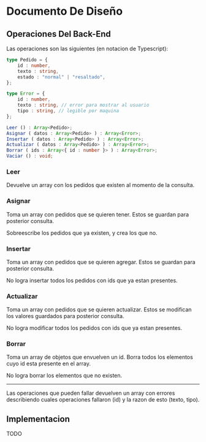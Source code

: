 # Documento De Diseño

## Operaciones Del Back-End

Las operaciones son las siguientes (en notacion de Typescript):

```typescript
type Pedido = {
	id : number,
	texto : string,
	estado : "normal" | "resaltado",
};

type Error = {
	id : number,
	texto : string, // error para mostrar al usuario
	tipo : string, // legible por maquina
};

Leer () : Array<Pedido>;
Asignar ( datos : Array<Pedido> ) : Array<Error>;
Insertar ( datos : Array<Pedido> ) : Array<Error>;
Actualizar ( datos : Array<Pedido> ) : Array<Error>;
Borrar ( ids : Array<{ id : number }> ) : Array<Error>;
Vaciar () : void;
```

### Leer
Devuelve un array con los pedidos que existen al momento de la consulta.

### Asignar
Toma un array con pedidos que se quieren tener. Estos se guardan para posterior
consulta.

Sobreescribe los pedidos que ya existen, y crea los que no.

### Insertar
Toma un array con pedidos que se quieren agregar. Estos se guardan para
posterior consulta.

No logra insertar todos los pedidos con ids que ya estan presentes.

### Actualizar
Toma un array con pedidos que se quieren actualizar. Estos se modifican los
valores guardados para posterior consulta.

No logra modificar todos los pedidos con ids que ya estan presentes.

### Borrar
Toma un array de objetos que envuelven un id. Borra todos los elementos cuyo id
esta presente en el array.

No logra borrar los elementos que no existen.

--------

Las operaciones que pueden fallar devuelven un array con errores describiendo
cuales operaciones fallaron (id) y la razon de esto (texto, tipo).

## Implementacion

TODO
